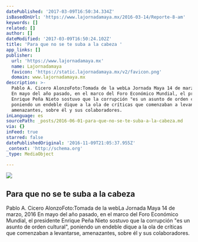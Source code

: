 ```yaml
---
datePublished: '2017-03-09T16:50:34.334Z'
isBasedOnUrl: 'https://www.lajornadamaya.mx/2016-03-14/Reporte-8-am'
keywords: []
related: []
author: []
dateModified: '2017-03-09T16:50:24.102Z'
title: 'Para que no se te suba a la cabeza '
app_links: []
publisher:
  url: 'https://www.lajornadamaya.mx'
  name: Lajornadamaya
  favicon: 'https://static.lajornadamaya.mx/v2/favicon.png'
  domain: www.lajornadamaya.mx
description: >-
  Pablo A. Cicero AlonzoFoto:Tomada de la webLa Jornada Maya 14 de marzo, 2016
  En mayo del año pasado, en el marco del Foro Económico Mundial, el presidente
  Enrique Peña Nieto sostuvo que la corrupción "es un asunto de orden cultural",
  poniendo un endeble dique a la ola de críticas que comenzaban a levantarse,
  amenazantes, sobre él y sus colaboradores.
inLanguage: es
sourcePath: _posts/2016-06-01-para-que-no-se-te-suba-a-la-cabeza.md
via: {}
inFeed: true
starred: false
datePublishedOriginal: '2016-11-09T21:05:37.955Z'
_context: 'http://schema.org'
_type: MediaObject

---
```

<article style=""><img src="https://s3-us-west-2.amazonaws.com/the-grid-img/p/717bb0af4fd158df7c19a02a86d805ca377ec24a.jpg" /><h1>Para que no se te suba a la cabeza </h1><p>Pablo A. Cicero AlonzoFoto:Tomada de la webLa Jornada Maya 14 de marzo, 2016 En mayo del año pasado, en el marco del Foro Económico Mundial, el presidente Enrique Peña Nieto sostuvo que la corrupción "es un asunto de orden cultural", poniendo un endeble dique a la ola de críticas que comenzaban a levantarse, amenazantes, sobre él y sus colaboradores.</p></article>
